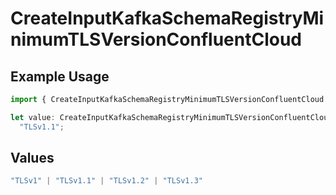 # CreateInputKafkaSchemaRegistryMinimumTLSVersionConfluentCloud

## Example Usage

```typescript
import { CreateInputKafkaSchemaRegistryMinimumTLSVersionConfluentCloud } from "cribl-control-plane/models/operations";

let value: CreateInputKafkaSchemaRegistryMinimumTLSVersionConfluentCloud =
  "TLSv1.1";
```

## Values

```typescript
"TLSv1" | "TLSv1.1" | "TLSv1.2" | "TLSv1.3"
```